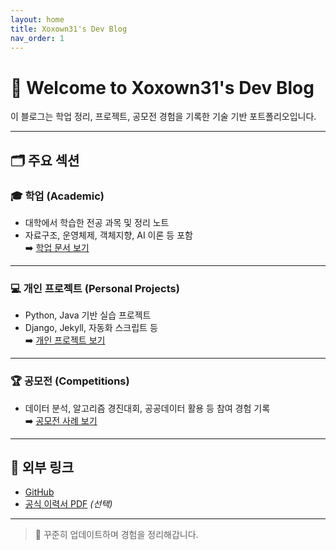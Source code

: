 ```yaml
---
layout: home
title: Xoxown31's Dev Blog
nav_order: 1
---
```


# 👋 Welcome to Xoxown31's Dev Blog

이 블로그는 학업 정리, 프로젝트, 공모전 경험을 기록한 기술 기반 포트폴리오입니다.

---

## 🗂️ 주요 섹션

### 🎓 학업 (Academic)

- 대학에서 학습한 전공 과목 및 정리 노트
- 자료구조, 운영체제, 객체지향, AI 이론 등 포함  
➡️ [학업 문서 보기](docs/academic.md)

---

### 💻 개인 프로젝트 (Personal Projects)

- Python, Java 기반 실습 프로젝트
- Django, Jekyll, 자동화 스크립트 등  
➡️ [개인 프로젝트 보기](docs/projects.md)

---

### 🏆 공모전 (Competitions)

- 데이터 분석, 알고리즘 경진대회, 공공데이터 활용 등 참여 경험 기록  
➡️ [공모전 사례 보기](docs/competitions.md)

---

## 🔗 외부 링크

- [GitHub](https://github.com/xoxown31)
- [공식 이력서 PDF]() *(선택)*

---

> 📌 꾸준히 업데이트하며 경험을 정리해갑니다.

